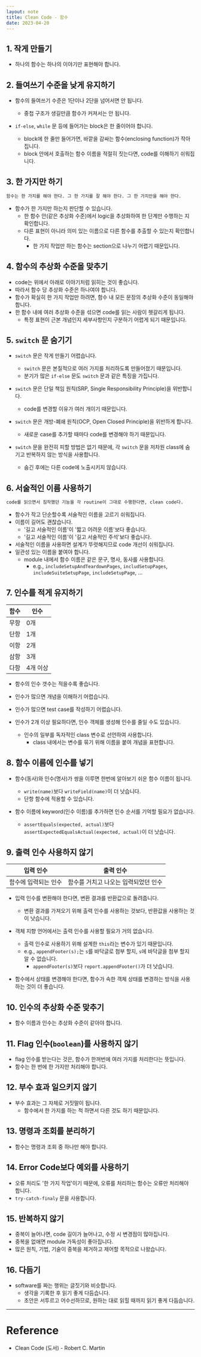 ```yaml
---
layout: note
title: Clean Code - 함수
date: 2023-04-20
---
```





## 1. 작게 만들기

- 하나의 함수는 하나의 이야기만 표현해야 합니다.


## 2. 들여쓰기 수준을 낮게 유지하기

- 함수의 들여쓰기 수준은 1단이나 2단을 넘어서면 안 됩니다.
    - 중첩 구조가 생길만큼 함수가 커져서는 안 됩니다.

- `if-else`, `while` 문 등에 들어가는 block은 한 줄이어야 합니다.
    - block에 한 줄만 들어가면, 바깥을 감싸는 함수(enclosing function)가 작아집니다.
    - block 안에서 호출하는 함수 이름을 적절히 짓는다면, code를 이해하기 쉬워집니다.


## 3. 한 가지만 하기

```txt
함수는 한 가지를 해야 한다. 그 한 가지를 잘 해야 한다. 그 한 가지만을 해야 한다.
```

- 함수가 한 가지만 하는지 판단할 수 있습니다.
    - 한 함수 안(같은 추상화 수준)에서 logic을 추상화하여 한 단계만 수행하는 지 확인합니다.
    - 다른 표현이 아니라 의미 있는 이름으로 다른 함수를 추출할 수 있는지 확인합니다.
        - 한 가지 작업만 하는 함수는 section으로 나누기 어렵기 때문입니다.


## 4. 함수의 추상화 수준을 맞추기

- code는 위에서 아래로 이야기처럼 읽히는 것이 좋습니다.
- 따라서 함수 당 추상화 수준은 하나여야 합니다.
- 함수가 확실히 한 가지 작업만 하려면, 함수 내 모든 문장의 추상화 수준이 동일해야 합니다.
- 한 함수 내에 여러 추상화 수준을 섞으면 code를 읽는 사람이 헷갈리게 됩니다.
    - 특정 표현이 근본 개념인지 세부사항인지 구분하기 어렵게 되기 때문입니다.


## 5. `switch` 문 숨기기

- `switch` 문은 작게 만들기 어렵습니다.
    - `switch` 문은 본질적으로 여러 가지를 처리하도록 만들어졌기 때문입니다.
    - 분기가 많은 `if-else` 문도 `switch` 문과 같은 특징을 가집니다.

- `switch` 문은 단일 책임 원칙(SRP, Single Responsibility Principle)을 위반합니다.
    - code를 변경할 이유가 여러 개이기 때문입니다.
- `switch` 문은 개방-폐쇄 원칙(OCP, Open Closed Principle)을 위반하게 합니다.
    - 새로운 case를 추가할 때마다 code를 변경해야 하기 때문입니다.

- `switch` 문을 완전히 피할 방법은 없기 때문에, 각 `switch` 문을 저차원 class에 숨기고 반복하지 않는 방식을 사용합니다.
    - 숨긴 후에는 다른 code에 노출시키지 않습니다.


## 6. 서술적인 이름 사용하기

```txt
code를 읽으면서 짐작했던 기능을 각 routine이 그대로 수행한다면, clean code다.
```

- 함수가 작고 단순할수록 서술적인 이름을 고르기 쉬워집니다.
- 이름이 길어도 괜찮습니다.
    - '길고 서술적인 이름'이 '짧고 어려운 이름'보다 좋습니다.
    - '길고 서술적인 이름'이 '길고 서술적인 주석'보다 좋습니다.
- 서술적인 이름을 사용하면 설계가 뚜렷해지므로 code 개선이 쉬워집니다.
- 일관성 있는 이름을 붙여야 합니다.
    - module 내에서 함수 이름은 같은 문구, 명사, 동사를 사용합니다.
        - e.g., `includeSetupAndTeardownPages`, `includSetupPages`, `includeSuiteSetupPage`, `includeSetupPage`, ...


## 7. 인수를 적게 유지하기

| 함수 | 인수 |
| --- | --- |
| 무항 | 0개 |
| 단항 | 1개 |
| 이항 | 2개 |
| 삼항 | 3개 |
| 다항 | 4개 이상 |

- 함수의 인수 갯수는 적을수록 좋습니다.
- 인수가 많으면 개념을 이해하기 어렵습니다.
- 인수가 많으면 test case를 작성하기 어렵습니다.

- 인수가 2개 이상 필요하다면, 인수 객체를 생성해 인수를 줄일 수도 있습니다.
    - 인수의 일부를 독자적인 class 변수로 선언하여 사용합니다.
        - class 내에서는 변수를 묶기 위해 이름을 붙여 개념을 표현합니다.


## 8. 함수 이름에 인수를 넣기

- 함수(동사)와 인수(명사)가 쌍을 이루면 한번에 알아보기 쉬운 함수 이름이 됩니다.
    - `write(name)`보다 `writeField(name)`이 더 낫습니다.
    - 단항 함수에 적용할 수 있습니다.

- 함수 이름에 keyword(인수 이름)를 추가하면 인수 순서를 기억할 필요가 없습니다.
    - `assertEquals(expected, actual)`보다 `assertExpectedEqualsActual(expected, actual)`이 더 낫습니다.


## 9. 출력 인수 사용하지 않기

| 입력 인수 | 출력 인수 |
| --- | --- |
| 함수에 입력되는 인수 | 함수를 거치고 나오는 입력되었던 인수 |

- 입력 인수를 변환해야 한다면, 변환 결과를 반환값으로 돌려줍니다.
    - 변환 결과를 가져오기 위해 출력 인수를 사용하는 것보다, 반환값을 사용하는 것이 낫습니다.

- 객체 지향 언어에서는 출력 인수를 사용할 필요가 거의 없습니다.
    - 출력 인수로 사용하기 위해 설계한 `this`라는 변수가 있기 때문입니다.
    - e.g., `appendFooter(s);`는 `s`를 바닥글로 첨부 할지, `s`에 바닥글을 첨부 할지 알 수 없습니다.
        - `appendFooter(s)`보다 `report.appendFooter()`가 더 낫습니다.

- 함수에서 상태를 변경해야 한다면, 함수가 속한 객체 상태를 변경하는 방식을 사용하는 것이 더 좋습니다.


## 10. 인수의 추상화 수준 맞추기

- 함수 이름과 인수는 추상화 수준이 같아야 합니다.


## 11. Flag 인수(`boolean`)를 사용하지 않기

- flag 인수를 받는다는 것은, 함수가 한꺼번에 여러 가지를 처리한다는 뜻입니다.
- 함수는 한 번에 한 가지만 처리해야 합니다.


## 12. 부수 효과 일으키지 않기

- 부수 효과는 그 자체로 거짓말이 됩니다.
    - 함수에서 한 가지를 하는 척 하면서 다른 것도 하기 때문입니다.


## 13. 명령과 조회를 분리하기

- 함수는 명령과 조회 중 하나만 해야 합니다.


## 14. Error Code보다 예외를 사용하기

- 오류 처리도 '한 가지 작업'이기 때문에, 오류를 처리하는 함수는 오류만 처리해야 합니다.
- `try-catch-finaly` 문을 사용합니다.


## 15. 반복하지 않기

- 중복이 늘어나면, code 길이가 늘어나고, 수정 시 변경점이 많아집니다.
- 중복을 없애면 module 가독성이 좋아집니다.
- 많은 원칙, 기법, 기술이 중복을 제거하고 제어할 목적으로 나왔습니다.


## 16. 다듬기

- software를 짜는 행위는 글짓기와 비슷합니다.
    - 생각을 기록한 후 읽기 좋게 다듬습니다.
    - 초안은 서투르고 어수선하므로, 원하는 대로 읽힐 때까지 읽기 좋게 다듬습니다.




---




# Reference

- Clean Code (도서) - Robert C. Martin
